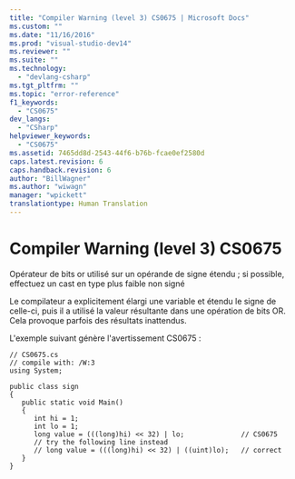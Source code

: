 ```yaml
---
title: "Compiler Warning (level 3) CS0675 | Microsoft Docs"
ms.custom: ""
ms.date: "11/16/2016"
ms.prod: "visual-studio-dev14"
ms.reviewer: ""
ms.suite: ""
ms.technology: 
  - "devlang-csharp"
ms.tgt_pltfrm: ""
ms.topic: "error-reference"
f1_keywords: 
  - "CS0675"
dev_langs: 
  - "CSharp"
helpviewer_keywords: 
  - "CS0675"
ms.assetid: 7465dd8d-2543-44f6-b76b-fcae0ef2580d
caps.latest.revision: 6
caps.handback.revision: 6
author: "BillWagner"
ms.author: "wiwagn"
manager: "wpickett"
translationtype: Human Translation
---
```

# Compiler Warning (level 3) CS0675
Opérateur de bits or utilisé sur un opérande de signe étendu ; si possible, effectuez un cast en type plus faible non signé  
  
 Le compilateur a explicitement élargi une variable et étendu le signe de celle\-ci, puis il a utilisé la valeur résultante dans une opération de bits OR.  Cela provoque parfois des résultats inattendus.  
  
 L'exemple suivant génère l'avertissement CS0675 :  
  
```  
// CS0675.cs  
// compile with: /W:3  
using System;  
  
public class sign  
{  
   public static void Main()  
   {  
      int hi = 1;  
      int lo = 1;  
      long value = (((long)hi) << 32) | lo;              // CS0675  
      // try the following line instead  
      // long value = (((long)hi) << 32) | ((uint)lo);   // correct  
   }  
}  
```
